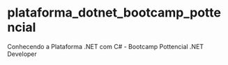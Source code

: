 # plataforma_dotnet_bootcamp_pottencial
Conhecendo a Plataforma .NET com C# - Bootcamp Pottencial .NET Developer
